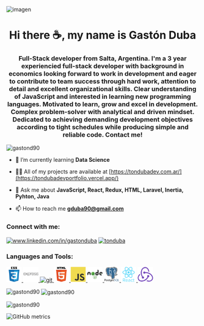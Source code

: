 

![imagen](https://edgarjayo.wordpress.com/wp-content/uploads/2020/09/banner_javascript.png)

<h1 align="center">Hi there ☕, my name is Gastón Duba </h1>

<h3 align="center">Full-Stack developer from Salta, Argentina. I'm a 3 year experiencied full-stack developer with background in economics looking forward to work in development and eager to contribute to team success through hard work, attention to detail and excellent organizational skills. Clear understanding of JavaScript and interested in learning new programming languages. Motivated to learn, grow and excel in development. Complex problem-solver with analytical and driven mindset. Dedicated to achieving demanding development objectives according to tight schedules while producing simple and reliable code. Contact me!</h3>

<p align="left"> <img src="https://komarev.com/ghpvc/?username=gastond90&label=Profile%20views&color=0e75b6&style=flat" alt="gastond90" /> </p>


- 🌱 I’m currently learning **Data Science**

- 👨‍💻 All of my projects are available at [https://tondubadev.com.ar/](https://tondubadevportfolio.vercel.app/)

- 💬 Ask me about **JavaScript, React, Redux, HTML, Laravel, Inertia, Pyhton, Java**

- 📫 How to reach me **gduba90@gmail.com**

<h3 align="left">Connect with me:</h3>
<p align="left">
<a href="https://www.linkedin.com/in/gastonduba/" target="blank"><img align="center" src="https://raw.githubusercontent.com/rahuldkjain/github-profile-readme-generator/master/src/images/icons/Social/linked-in-alt.svg" alt="www.linkedin.com/in/gastonduba" height="30" width="40" /></a>
<a href="https://instagram.com/tonduba" target="blank"><img align="center" src="https://raw.githubusercontent.com/rahuldkjain/github-profile-readme-generator/master/src/images/icons/Social/instagram.svg" alt="tonduba" height="30" width="40" /></a>
</p>

<h3 align="left">Languages and Tools:</h3>
<p align="left"> <a href="https://www.w3schools.com/css/" target="_blank" rel="noreferrer"> <img src="https://raw.githubusercontent.com/devicons/devicon/master/icons/css3/css3-original-wordmark.svg" alt="css3" width="40" height="40"/> </a> <a href="https://expressjs.com" target="_blank" rel="noreferrer"> <img src="https://raw.githubusercontent.com/devicons/devicon/master/icons/express/express-original-wordmark.svg" alt="express" width="40" height="40"/> </a> <a href="https://git-scm.com/" target="_blank" rel="noreferrer"> <img src="https://www.vectorlogo.zone/logos/git-scm/git-scm-icon.svg" alt="git" width="40" height="40"/> </a> <a href="https://www.w3.org/html/" target="_blank" rel="noreferrer"> <img src="https://raw.githubusercontent.com/devicons/devicon/master/icons/html5/html5-original-wordmark.svg" alt="html5" width="40" height="40"/> </a> <a href="https://developer.mozilla.org/en-US/docs/Web/JavaScript" target="_blank" rel="noreferrer"> <img src="https://raw.githubusercontent.com/devicons/devicon/master/icons/javascript/javascript-original.svg" alt="javascript" width="40" height="40"/> </a> <a href="https://nodejs.org" target="_blank" rel="noreferrer"> <img src="https://raw.githubusercontent.com/devicons/devicon/master/icons/nodejs/nodejs-original-wordmark.svg" alt="nodejs" width="40" height="40"/> </a> <a href="https://www.postgresql.org" target="_blank" rel="noreferrer"> <img src="https://raw.githubusercontent.com/devicons/devicon/master/icons/postgresql/postgresql-original-wordmark.svg" alt="postgresql" width="40" height="40"/> </a> <a href="https://reactjs.org/" target="_blank" rel="noreferrer"> <img src="https://raw.githubusercontent.com/devicons/devicon/master/icons/react/react-original-wordmark.svg" alt="react" width="40" height="40"/> </a> <a href="https://redux.js.org" target="_blank" rel="noreferrer"> <img src="https://raw.githubusercontent.com/devicons/devicon/master/icons/redux/redux-original.svg" alt="redux" width="40" height="40"/> </a> </p>

<p><img align="left" src="https://github-readme-stats.vercel.app/api/top-langs?username=gastond90&show_icons=true&locale=en&layout=compact" alt="gastond90" /></p>

<p>&nbsp;<img align="center" src="https://github-readme-stats.vercel.app/api?username=gastond90&show_icons=true&locale=en" alt="gastond90" /></p>

<p><img align="center" src="https://github-readme-streak-stats.herokuapp.com/?user=gastond90&" alt="gastond90" /></p>




![GitHub metrics](https://metrics.lecoq.io/gastond90) 
